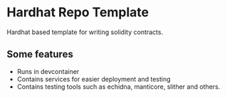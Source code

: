 # Hardhat Repo Template

Hardhat based template for writing solidity contracts.

## Some features

- Runs in devcontainer
- Contains services for easier deployment and testing
- Contains testing tools such as echidna, manticore, slither and others.
